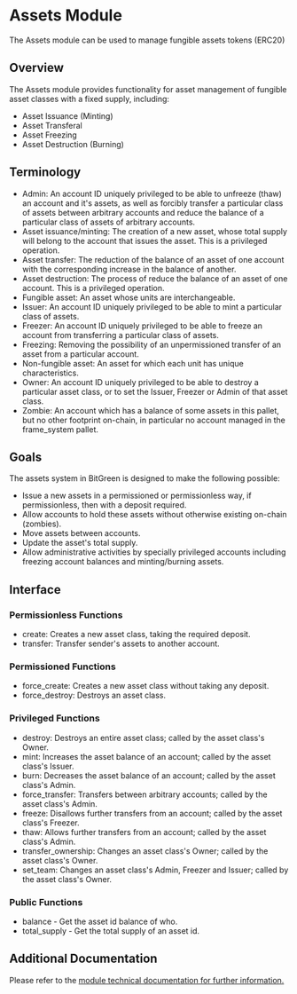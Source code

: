 # Assets Module   

The Assets module can be used to manage fungible assets tokens (ERC20)  
  
## Overview  

The Assets module provides functionality for asset management of fungible asset classes with a fixed supply, including:  
- Asset Issuance (Minting)  
- Asset Transferal  
- Asset Freezing  
- Asset Destruction (Burning)  

## Terminology  

- Admin: An account ID uniquely privileged to be able to unfreeze (thaw) an account and it's assets, as well as forcibly transfer a particular class of assets between arbitrary accounts and reduce the balance of a particular class of assets of arbitrary accounts.  
- Asset issuance/minting: The creation of a new asset, whose total supply will belong to the account that issues the asset. This is a privileged operation.  
- Asset transfer: The reduction of the balance of an asset of one account with the corresponding increase in the balance of another.  
- Asset destruction: The process of reduce the balance of an asset of one account. This is a privileged operation.  
- Fungible asset: An asset whose units are interchangeable.  
- Issuer: An account ID uniquely privileged to be able to mint a particular class of assets.  
- Freezer: An account ID uniquely privileged to be able to freeze an account from transferring a particular class of assets.  
- Freezing: Removing the possibility of an unpermissioned transfer of an asset from a particular account.  
- Non-fungible asset: An asset for which each unit has unique characteristics.  
- Owner: An account ID uniquely privileged to be able to destroy a particular asset class, or to set the Issuer, Freezer or Admin of that asset class.  
- Zombie: An account which has a balance of some assets in this pallet, but no other footprint on-chain, in particular no account managed in the frame_system pallet.  

## Goals  

The assets system in BitGreen  is designed to make the following possible:  
  
- Issue a new assets in a permissioned or permissionless way, if permissionless, then with a deposit required.  
- Allow accounts to hold these assets without otherwise existing on-chain (zombies).  
- Move assets between accounts.  
- Update the asset's total supply.  
- Allow administrative activities by specially privileged accounts including freezing account balances and minting/burning assets.  
  
## Interface  
  
### Permissionless Functions  
- create: Creates a new asset class, taking the required deposit.  
- transfer: Transfer sender's assets to another account.  

### Permissioned Functions  
- force_create: Creates a new asset class without taking any deposit.  
- force_destroy: Destroys an asset class. 
   
### Privileged Functions  
- destroy: Destroys an entire asset class; called by the asset class's Owner.  
- mint: Increases the asset balance of an account; called by the asset class's Issuer.  
- burn: Decreases the asset balance of an account; called by the asset class's Admin.  
- force_transfer: Transfers between arbitrary accounts; called by the asset class's Admin.  
- freeze: Disallows further transfers from an account; called by the asset class's Freezer.  
- thaw: Allows further transfers from an account; called by the asset class's Admin.  
- transfer_ownership: Changes an asset class's Owner; called by the asset class's Owner.  
- set_team: Changes an asset class's Admin, Freezer and Issuer; called by the asset class's Owner.  
  
### Public Functions  
- balance - Get the asset id balance of who.  
- total_supply - Get the total supply of an asset id.  
  
## Additional Documentation  
Please refer to the [module technical documentation for further information.](https://substrate.dev/rustdocs/v3.0.0/pallet_assets/index.html)  
